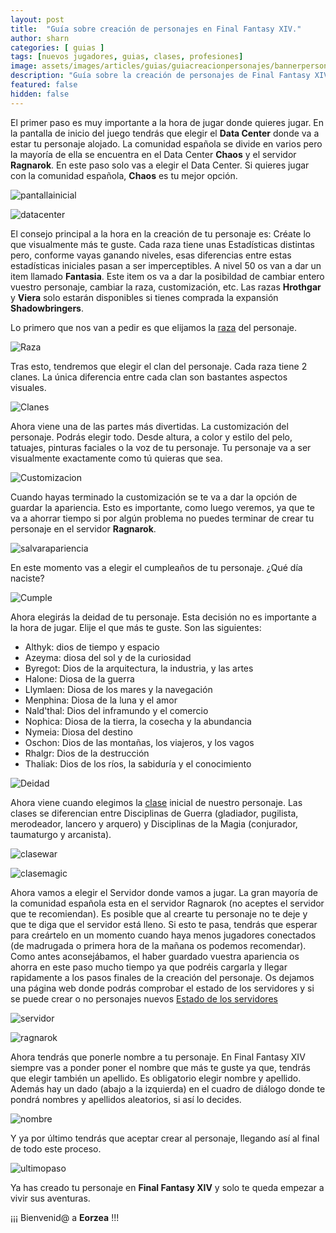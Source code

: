 ```yaml
---
layout: post
title:  "Guía sobre creación de personajes en Final Fantasy XIV."
author: sharn
categories: [ guias ]
tags: [nuevos jugadores, guias, clases, profesiones]
image: assets/images/articles/guias/guiacreacionpersonajes/bannerpersonajes.jpg
description: "Guía sobre la creación de personajes de Final Fantasy XIV."
featured: false
hidden: false
---
```


El primer paso es muy importante a la hora de jugar donde quieres jugar. En la pantalla de inicio del juego tendrás que elegir el **Data Center** donde va a estar tu personaje alojado. La comunidad española se divide en varios pero la mayoría de ella se encuentra en el Data Center **Chaos** y el servidor **Ragnarok**. En este paso solo vas a elegir el Data Center. Si quieres jugar con la comunidad española, **Chaos** es tu mejor opción.

![pantallainicial](/assets/images/articles/guias/guiacreacionpersonajes/pantallainicial.jpg)

![datacenter](/assets/images/articles/guias/guiacreacionpersonajes/datacenter.jpg)

El consejo principal a la hora en la creación de tu personaje es: Créate lo que visualmente más te guste. Cada raza tiene unas Estadísticas distintas pero, conforme vayas ganando niveles, esas diferencias entre estas estadísticas iniciales pasan a ser imperceptibles. A nivel 50 os van a dar un item llamado **Fantasia**. Este item os va a dar la posibildad de cambiar entero vuestro personaje, cambiar la raza, customización, etc. Las razas **Hrothgar** y **Viera** solo estarán disponibles si tienes comprada la expansión **Shadowbringers**.

Lo primero que nos van a pedir es que elijamos la [raza](/guia-razas/) del personaje. 

![Raza](/assets/images/articles/guias/guiacreacionpersonajes/razas.jpg)

Tras esto, tendremos que elegir el clan del personaje. Cada raza tiene 2 clanes. La única diferencia entre cada clan son bastantes aspectos visuales. 

![Clanes](/assets/images/articles/guias/guiacreacionpersonajes/clanes.jpg)

Ahora viene una de las partes más divertidas. La customización del personaje. Podrás elegir todo. Desde altura, a color y estilo del pelo, tatuajes, pinturas faciales o la voz de tu personaje. Tu personaje va a ser visualmente exactamente como tú quieras que sea. 

![Customizacion](/assets/images/articles/guias/guiacreacionpersonajes/customizacion.jpg)

Cuando hayas terminado la customización se te va a dar la opción de guardar la apariencia. Esto es importante, como luego veremos, ya que te va a ahorrar tiempo si por algún problema no puedes terminar de crear tu personaje en el servidor **Ragnarok**.

![salvarapariencia](/assets/images/articles/guias/guiacreacionpersonajes/salvarapariencia.jpg)

En este momento vas a elegir el cumpleaños de tu personaje. ¿Qué día naciste?

![Cumple](/assets/images/articles/guias/guiacreacionpersonajes/cumple.jpg)

Ahora elegirás la deidad de tu personaje. Esta decisión no es importante a la hora de jugar. Elije el que más te guste. Son las siguientes:

- Althyk: dios de tiempo y espacio
- Azeyma: diosa del sol y de la curiosidad
- Byregot: Dios de la arquitectura, la industria, y las artes
- Halone: Diosa de la guerra
- Llymlaen: Diosa de los mares y la navegación
- Menphina: Diosa de la luna y el amor
- Nald'thal: Dios del inframundo y el comercio
- Nophica: Diosa de la tierra, la cosecha y la abundancia
- Nymeia: Diosa del destino
- Oschon: Dios de las montañas, los viajeros, y los vagos
- Rhalgr: Dios de la destrucción
- Thaliak: Dios de los ríos, la sabiduría y el conocimiento

![Deidad](/assets/images/articles/guias/guiacreacionpersonajes/deidad.jpg)

Ahora viene cuando elegimos la [clase](/guiaclases/) inicial de nuestro personaje. Las clases se diferencian entre Disciplinas de Guerra (gladiador, pugilista, merodeador, lancero y arquero) y Disciplinas de la Magia (conjurador, taumaturgo y arcanista).

![clasewar](/assets/images/articles/guias/guiacreacionpersonajes/clasewar.jpg)

![clasemagic](/assets/images/articles/guias/guiacreacionpersonajes/clasemagic.jpg)

Ahora vamos a elegir el Servidor donde vamos a jugar. La gran mayoría de la comunidad española esta en el servidor Ragnarok (no aceptes el servidor que te recomiendan). Es posible que al crearte tu personaje no te deje y que te diga que el servidor está lleno. Si esto te pasa, tendrás que esperar para creártelo en un momento cuando haya menos jugadores conectados (de madrugada o primera hora de la mañana os podemos recomendar). Como antes aconsejábamos, el haber guardado vuestra apariencia os ahorra en este paso mucho tiempo ya que podréis cargarla y llegar rapidamente a los pasos finales de la creación del personaje. Os dejamos una página web donde podrás comprobar el estado de los servidores y si se puede crear o no personajes nuevos [Estado de los servidores](https://eu.finalfantasyxiv.com/lodestone/worldstatus/) 

![servidor](/assets/images/articles/guias/guiacreacionpersonajes/servidor.jpg)

![ragnarok](/assets/images/articles/guias/guiacreacionpersonajes/ragnarok.jpg)

Ahora tendrás que ponerle nombre a tu personaje. En Final Fantasy XIV siempre vas a ponder poner el nombre que más te guste ya que, tendrás que elegir también un apellido. Es obligatorio elegir nombre y apellido. Además hay un dado (abajo a la izquierda) en el cuadro de diálogo donde te pondrá nombres y apellidos aleatorios, si así lo decides.

![nombre](/assets/images/articles/guias/guiacreacionpersonajes/nombre.jpg)

Y ya por último tendrás que aceptar crear al personaje, llegando así al final de todo este proceso.

![ultimopaso](/assets/images/articles/guias/guiacreacionpersonajes/ultimopaso.jpg)

Ya has creado tu personaje en **Final Fantasy XIV** y solo te queda empezar a vivir sus aventuras. 

¡¡¡ Bienvenid@ a **Eorzea** !!!